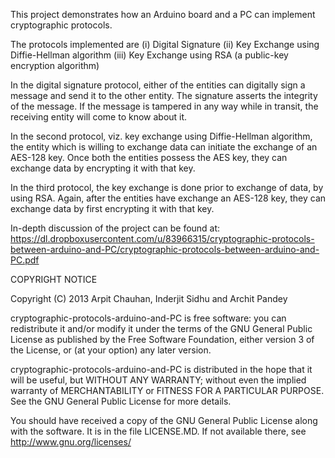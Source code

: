 This project demonstrates how an Arduino board and a PC can implement cryptographic protocols.

The protocols implemented are 
(i) Digital Signature
(ii) Key Exchange using Diffie-Hellman algorithm
(iii) Key Exchange using RSA (a public-key encryption algorithm)

In the digital signature protocol, either of the entities can digitally sign a message and
send it to the other entity. The signature asserts the integrity of the message. If the message
is tampered in any way while in transit, the receiving entity will come to know about it.

In the second protocol, viz. key exchange using Diffie-Hellman algorithm, the entity which is willing
to exchange data can initiate the exchange of an AES-128 key. Once both the entities possess the
AES key, they can exchange data by encrypting it with that key.

In the third protocol, the key exchange is done prior to exchange of data, by using RSA. Again, after
the entities have exchange an AES-128 key, they can exchange data by first encrypting it with that key.

In-depth discussion of the project can be found at: https://dl.dropboxusercontent.com/u/83966315/cryptographic-protocols-between-arduino-and-PC/cryptographic-protocols-between-arduino-and-PC.pdf

COPYRIGHT NOTICE

Copyright (C) 2013 Arpit Chauhan, Inderjit Sidhu and Archit Pandey

cryptographic-protocols-arduino-and-PC is free software: you can redistribute it and/or modify 
it under the terms of the GNU General Public License as published by 
the Free Software Foundation, either version 3 of the License, or 
(at your option) any later version.

cryptographic-protocols-arduino-and-PC is distributed in the hope that it will be useful, 
but WITHOUT ANY WARRANTY; without even the implied warranty of 
MERCHANTABILITY or FITNESS FOR A PARTICULAR PURPOSE.  See the 
GNU General Public License for more details.

You should have received a copy of the GNU General Public License 
along with the software. It is in the file LICENSE.MD. 
If not available there, see <http://www.gnu.org/licenses/>
   



